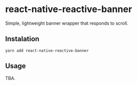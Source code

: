 # react-native-reactive-banner
Simple, lightweight banner wrapper that responds to scroll.

## Instalation

```
yarn add react-native-reactive-banner
```

## Usage
TBA.
